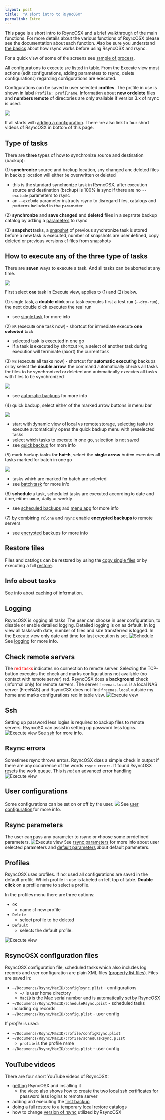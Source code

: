 ```yaml
---
layout: post
title:  "A short intro to RsyncOSX"
permalink: Intro
---
```

This page is a short intro to RsyncOSX and a brief walkthrough of the main functions. For more details about the various functions of RsyncOSX please see the documentation about each function. Also be sure you understand  [the basics](/HowtoUseRsyncOSX)  about how rsync works before using RsyncOSX and rsync.

For a quick view of some of the screens see [sample of process](/Process).

All configurations to execute are listed in table. From the Execute view most actions (edit configurations, adding parameters to rsync, delete configurations) regarding configurations are executed.

Configurations can be saved in user selected **profiles**. The profile in use is shown in label `Profile: profilname`. Information about **new or delete** files and **numbers remote** of directories are only available if version 3.x of rsync is used.

![](/images/RsyncOSX/master/mainview.png)

It all starts with [adding a configuration](/AddConfigurations). There are also link to four short videos of RsyncOSX in bottom of this page.

## Type of tasks

There are **three** types of how to synchronize source and destination (backup):

(1) **synchronize** source and backup location, any changed and deleted files in backup location will either be overwritten or deleted
  - this is the standard synchronize task in RsyncOSX, after execution source and destination (backup) is 100% in sync if there are no `--exclude` parameters to rsync
  - an `--exclude` parameter instructs rsync to disregard files, catalogs and patterns included in the parameter

(2) **synchronize** and **save changed** and **deleted** files in a separate backup catalog by adding a [parameters](/Parameters) to rsync

(3) **snapshot**  tasks, a [snapshot](/Snapshots) of previous synchronize task is stored before a new task is executed, number of snapshots are user defined, copy deleted or previous versions of files from snapshots


## How to execute any of the three type of tasks

There are **seven** ways to execute a task. And all tasks can be aborted at any time.

![](/images/RsyncOSX/master/abort.png)

First select **one** task in Execute view, applies to (1) and (2) below.

(1) single task, a **double click** on a task executes first a test run (`--dry-run`), the next double click executes the real run

- see [single task](/SingleTask) for more info

(2) `⌘R` (execute one task now) - shortcut for immediate execute **one selected** task
- selected task is executed in one go
- if a task is executed by shortcut `⌘R`, a select of another task during execution will terminate (abort) the current task

(3) `⌘B` (execute all tasks now) - shortcut for **automatic executing** backups or by select the **double arrow**, the command automatically checks all tasks for files to be synchronized or deleted and automatically executes all tasks with files to be synchronized

![](/images/RsyncOSX/master/automatic.png)

- see [automatic backups](/Automatic) for more info

(4) quick backup, select either of the marked arrow buttons in menu bar

![](/images/RsyncOSX/master/quickbar.png)

- start with dynamic view of local vs remote storage, selecting tasks to execute automatically opens the quick backup menu with preselected tasks
- select which tasks to execute in one go, selection is not saved
- see [quick backup](/Quickbackup) for more info

(5) mark backup tasks for **batch**, select the **single arrow** button executes all tasks marked for batch in one go

![](/images/RsyncOSX/master/batchbar.png)

- tasks which are marked for batch are selected
- see [batch task](/BatchTask) for more info

(6) **schedule** a task, scheduled tasks are executed according to date and time, either once, daily or weekly

- see [scheduled backups](/ScheduleTasks) and [menu app](/Menuapp) for more info

(7) by combining `rclone` and `rsync` enable **encrypted backups** to remote servers

- see [encrypted](/Encrypted) backups for more info

## Restore files

Files and catalogs can be restored by using the [copy single files](/CopySingleFiles) or by executing a full [restore](/Fullrestore).

## Info about tasks

See info about [caching](/Caching) of information.

## Logging

RsyncOSX is logging all tasks. The user can choose in user configuration, to disable or enable detailed logging. Detailed logging is on as default. In log view all tasks with date, number of files and size transferred is logged. In the Execute view only date and time for last execution is set.
![Schedule](/images/RsyncOSX/master/logging/log1.png)
See [logging](/Logging) for more info.

## Check remote servers

The <span style="color:red">red tasks</span> indicates no connection to remote server. Selecting the TCP-button executes the check and marks configurations not available (no contact with remote server) red. RsyncOSX does a **background** check (informal only) for remote servers. The server `freenas.local` is a local NAS server (FreeNAS) and RsyncOSX does not find `freenas.local` outside my home and marks configurations red in table view.
![Execute view](/images/RsyncOSX/master/main1.png)

## Ssh

Setting up password less logins is required to backup files to remote servers. RsyncoSX can assist in setting up password less logins.
![Execute view](/images/RsyncOSX/master/ssh/ssh.png)
See [ssh](/ssh) for more info.

## Rsync errors

Sometimes rsync throws errors. RsyncOSX does a simple check in output if there are any occurrence of the words `rsync error:`. If found RsyncOSX resets the work queue. This is *not* an advanced error handling.
![Execute view](/images/RsyncOSX/master/error.png)

## User configurations

Some configurations can be set on or off by the user.
![](/images/RsyncOSX/master/userconfig/user.png)
See [user configuration](/UserConfiguration) for more info.

## Rsync parameters

The user can pass any parameter to rsync or choose some predefined parameters.
![Execute view](/images/RsyncOSX/master/rsyncparameters.png)
See [rsync parameters](/Parameters) for more info about user selected parameters and [default parameters](/RsyncParameters) about default parameters.

## Profiles

RsyncOSX uses profiles. If not used all configurations are saved in the default profile. Which profile in use is labeled on left top of table. **Double click** on a profile name to select a profile.

In the profiles menu there are three options:

- `OK`
  - name of new profile
- `Delete`
  - select profile to be deleted
- `Default`
  - selects the default profile.

![Execute view](/images/RsyncOSX/master/profile.png)

## RsyncOSX configuration files

RsyncOSX configuration file, scheduled tasks which also includes log records and user configuration are plain XML-files ([property list files](https://en.wikipedia.org/wiki/Property_list)). Files are saved in:

- `~/Documents/Rsync/MacID/configRsync.plist` - configurations
  - `~/` is user home directory
  - `MacID` is the Mac serial number and is automatically set by RsyncOSX
- `~/Documents/Rsync/MacID/scheduleRsync.plist` - scheduled tasks including log records
- `~/Documents/Rsync/MacID/config.plist` - user config

If _profile_ is used:

- `~/Documents/Rsync/MacID/profile/configRsync.plist`
- `~/Documents/Rsync/MacID/profile/scheduleRsync.plist`
  - `profile` is the profile name
- `~/Documents/Rsync/MacID/config.plist` - user config

## YouTube videos

There are four short YouTube videos of RsyncOSX:

- [getting](https://youtu.be/MrT8NzdF9dE) RsyncOSX and installing it
  - the video also shows how to create the two local ssh certificates for password less logins to remote server
- adding and executing the [first backup](https://youtu.be/8oe1lKgiDx8)
- doing a full [restore](https://youtu.be/-R6n_8fl6Ls) to a temporary local restore catalogs
- how to change [version of rsync](https://youtu.be/mVFL25-lo6Y) utilized by RsyncOSX
